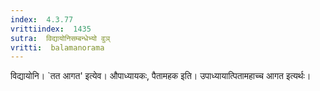 ```yaml
---
index:  4.3.77
vrittiindex:  1435
sutra:  विद्यायोनिसम्बन्धेभ्यो वुञ्
vritti:  balamanorama 
---
```


विद्यायोनि। `तत आगत' इत्येव। औपाध्यायकः, पैतामहक इति। उपाध्यायात्पितामहाच्च आगत इत्यर्थः। 

